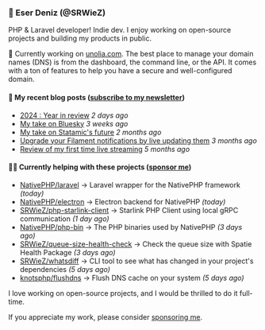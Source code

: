 
### 👋 Eser Deniz (@SRWieZ)

PHP & Laravel developer! Indie dev. I enjoy working on open-source projects and building my products in public.

🚀 Currently working on [unolia.com](https://unolia.com/?utm_source=github&utm_medium=readme&utm_campaign=readme-srwiez). The best place to manage your domain names (DNS) is from the dashboard, the command line, or the API. It comes with a ton of features to help you have a secure and well-configured domain.

#### 📝 My recent blog posts ([subscribe to my newsletter](https://srwiez.com/?utm_source=github&utm_medium=readme&utm_campaign=readme-srwiez))

- [2024 : Year in review](https://srwiez.com/posts/2024-year-in-review) _2 days ago_
- [My take on Bluesky](https://srwiez.com/posts/my-take-on-bluesky) _3 weeks ago_
- [My take on Statamic&#39;s future](https://srwiez.com/posts/my-take-on-statamic-future) _2 months ago_
- [Upgrade your Filament notifications by live updating them](https://srwiez.com/posts/upgrade-your-filament-notifications-by-live-updating-them) _3 months ago_
- [Review of my first time live streaming](https://srwiez.com/posts/review-of-my-first-time-live-streaming) _5 months ago_

#### 👨‍🔧 Currently helping with these projects ([sponsor me](https://github.com/sponsors/SRWieZ))

- [NativePHP/laravel](https://github.com/NativePHP/laravel) → Laravel wrapper for the NativePHP framework _(today)_
- [NativePHP/electron](https://github.com/NativePHP/electron) → Electron backend for NativePHP _(today)_
- [SRWieZ/php-starlink-client](https://github.com/SRWieZ/php-starlink-client) → Starlink PHP Client using local gRPC communication _(1 day ago)_
- [NativePHP/php-bin](https://github.com/NativePHP/php-bin) → The PHP binaries used by NativePHP _(3 days ago)_
- [SRWieZ/queue-size-health-check](https://github.com/SRWieZ/queue-size-health-check) → Check the queue size with Spatie Health Package _(3 days ago)_
- [SRWieZ/whatsdiff](https://github.com/SRWieZ/whatsdiff) → CLI tool to see what has changed in your project&#39;s dependencies _(5 days ago)_
- [knotsphp/flushdns](https://github.com/knotsphp/flushdns) → Flush DNS cache on your system _(5 days ago)_

I love working on open-source projects, and I would be thrilled to do it full-time.

If you appreciate my work, please consider [sponsoring me](https://github.com/sponsors/SRWieZ).